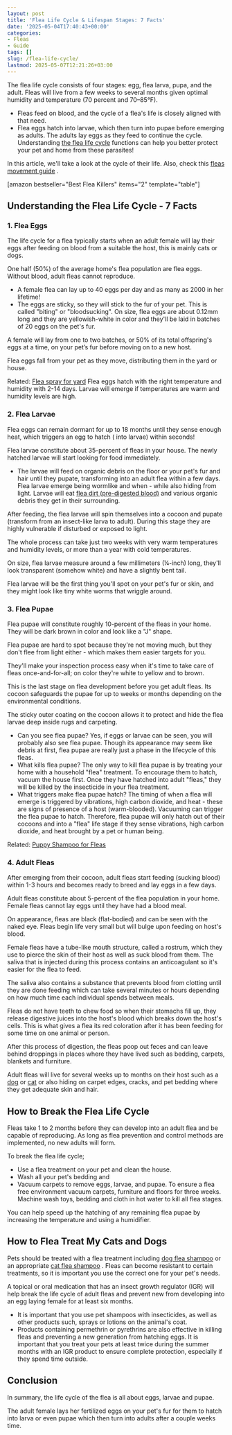 ```yaml
---
layout: post
title: 'Flea Life Cycle & Lifespan Stages: 7 Facts'
date: '2025-05-04T17:40:43+00:00'
categories:
- Fleas
- Guide
tags: []
slug: /flea-life-cycle/
lastmod: 2025-05-07T12:21:26+03:00
---
```


The flea life cycle consists of four stages: egg, flea larva, pupa, and the adult. Fleas will live from a few weeks to several months given optimal humidity and temperature (70 percent and 70–85°F).
- Fleas feed on blood, and the cycle of a flea's life is closely aligned with that need.
- Flea eggs hatch into larvae, which then turn into pupae before emerging as adults. The adults lay eggs as they feed to continue the cycle.
Understanding
[the flea life cycle](https://pestpolicy.com/how-long-does-it-take-to-break-the-flea-life-cycle/)
functions can help you better protect your pet and home from these parasites!

In this article, we'll take a look at the cycle of their life. Also, check this
[fleas movement guide](https://pestpolicy.com/can-humans-carry-fleas-from-one-home-to-another/)
.

[amazon bestseller="Best Flea Killers" items="2" template="table"]
## Understanding the Flea Life Cycle - 7 Facts
### 1. Flea Eggs
The life cycle for a flea typically starts when an adult female will lay their eggs after feeding on blood from a suitable the host, this is mainly cats or dogs.

One half (50%) of the average home's flea population are flea eggs. Without blood, adult fleas cannot reproduce.
- A female flea can lay up to 40 eggs per day and as many as 2000 in her lifetime!
- The eggs are sticky, so they will stick to the fur of your pet. This is called "biting" or "bloodsucking".
On size, flea eggs are about 0.12mm long and they are yellowish-white in color and they'll be laid in batches of 20 eggs on the pet's fur.

A female will lay from one to two batches, or 50% of its total offspring's eggs at a time, on your pet’s fur before moving on to a new host.

Flea eggs fall from your pet as they move, distributing them in the yard or house.

Related:
[Flea spray for yard](https://pestpolicy.com/best-flea-spray-for-yard/)
Flea eggs hatch with the right temperature and humidity with 2-14 days. Larvae will emerge if temperatures are warm and humidity levels are high.
### 2. Flea Larvae
Flea eggs can remain dormant for up to 18 months until they sense enough heat, which triggers an egg to hatch ( into larvae) within seconds!

Flea larvae constitute about 35-percent of fleas in your house. The newly hatched larvae will start looking for food immediately.
- The larvae will feed on organic debris on the floor or your pet's fur and hair until they pupate, transforming into an adult flea within a few days.
Flea larvae emerge being wormlike and when - while also hiding from light. Larvae will eat
[flea dirt (pre-digested blood)](https://pestpolicy.com/what-is-flea-dirt/)
and various organic debris they get in their surrounding.

After feeding, the flea larvae will spin themselves into a cocoon and pupate (transform from an insect-like larva to adult). During this stage they are highly vulnerable if disturbed or exposed to light.

The whole process can take just two weeks with very warm temperatures and humidity levels, or more than a year with cold temperatures.

On size, flea larvae measure around a few millimeters (¼-inch) long, they'll look transparent (somehow white) and have a slightly bent tail.

Flea larvae will be the first thing you'll spot on your pet's fur or skin, and they might look like tiny white worms that wriggle around.
### 3. Flea Pupae
Flea pupae will constitute roughly 10-percent of the fleas in your home. They will be dark brown in color and look like a "J" shape.

Flea pupae are hard to spot because they're not moving much, but they don't flee from light either - which makes them easier targets for you.

They'll make your inspection process easy when it's time to take care of fleas once-and-for-all; on color they're white to yellow and to brown.

This is the last stage on flea development before you get adult fleas. Its cocoon safeguards the pupae for up to weeks or months depending on the environmental conditions.

The sticky outer coating on the cocoon allows it to protect and hide the flea larvae deep inside rugs and carpeting.
- Can you see flea pupae? Yes, if eggs or larvae can be seen, you will probably also see flea pupae. Though its appearance may seem like debris at first, flea pupae are really just a phase in the lifecycle of this fleas.
- What kills flea pupae? The only way to kill flea pupae is by treating your home with a household "flea" treatment. To encourage them to hatch, vacuum the house first. Once they have hatched into adult "fleas," they will be killed by the insecticide in your flea treatment.
- What triggers make flea pupae hatch? The timing of when a flea will emerge is triggered by vibrations, high carbon dioxide, and heat - these are signs of presence of a host (warm-blooded). Vacuuming can trigger the flea pupae to hatch.
Therefore, flea pupae will only hatch out of their cocoons and into a "flea" life stage if they sense vibrations, high carbon dioxide, and heat brought by a pet or human being.

Related:
[Puppy Shampoo for Fleas](https://pestpolicy.com/best-puppy-shampoo-for-fleas/)
### 4. Adult Fleas
After emerging from their cocoon, adult fleas start feeding (sucking blood) within 1-3 hours and becomes ready to breed and lay eggs in a few days.

Adult fleas constitute about 5-percent of the flea population in your home. Female fleas cannot lay eggs until they have had a blood meal.

On appearance, fleas are black (flat-bodied) and can be seen with the naked eye. Fleas begin life very small but will bulge upon feeding on host's blood.

Female fleas have a tube-like mouth structure, called a rostrum, which they use to pierce the skin of their host as well as suck blood from them. The saliva that is injected during this process contains an anticoagulant so it's easier for the flea to feed.

The saliva also contains a substance that prevents blood from clotting until they are done feeding which can take several minutes or hours depending on how much time each individual spends between meals.

Fleas do not have teeth to chew food so when their stomachs fill up, they release digestive juices into the host's blood which breaks down the host's cells. This is what gives a flea its red coloration after it has been feeding for some time on one animal or person.

After this process of digestion, the fleas poop out feces and can leave behind droppings in places where they have lived such as bedding, carpets, blankets and furniture.

Adult fleas will live for several weeks up to months on their host such as a
[dog](https://pestpolicy.com/how-to-tell-if-your-dog-has-fleas/)
or
[cat](https://pestpolicy.com/how-to-tell-if-your-cat-has-fleas/)
or also hiding on carpet edges, cracks, and pet bedding where they get adequate skin and hair.
## How to Break the Flea Life Cycle
Fleas take 1 to 2 months before they can develop into an adult flea and be capable of reproducing. As long as flea prevention and control methods are implemented, no new adults will form.

To break the flea life cycle;
- Use a flea treatment on your pet and clean the house.
- Wash all your pet's bedding and
- Vacuum carpets to remove eggs, larvae, and pupae.
To ensure a flea free environment vacuum carpets, furniture and floors for three weeks. Machine wash toys, bedding and cloth in hot water to kill all flea stages.

You can help speed up the hatching of any remaining flea pupae by increasing the temperature and using a humidifier.
## How to Flea Treat My Cats and Dogs
Pets should be treated with a flea treatment including
[dog flea shampoo](https://pestpolicy.com/best-flea-shampoo-for-dogs/)
or an appropriate
[cat flea shampoo](https://pestpolicy.com/best-flea-shampoo-for-cats/)
. Fleas can become resistant to certain treatments, so it is important you use the correct one for your pet's needs.

A topical or oral medication that has an insect growth regulator (IGR) will help break the life cycle of adult fleas and prevent new from developing into an egg laying female for at least six months.
- It is important that you use pet shampoos with insecticides, as well as other products such, sprays or lotions on the animal's coat.
- Products containing permethrin or pyrethrins are also effective in killing fleas and preventing a new generation from hatching eggs.
It is important that you treat your pets at least twice during the summer months with an IGR product to ensure complete protection, especially if they spend time outside.
## Conclusion
In summary, the life cycle of the flea is all about eggs, larvae and pupae.

The adult female lays her fertilized eggs on your pet's fur for them to hatch into larva or even pupae which then turn into adults after a couple weeks time.
